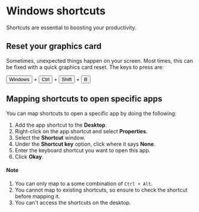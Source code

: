 # Windows shortcuts

Shortcuts are essential to boosting your productivity.

## Reset your graphics card

Sometimes, unexpected things happen on your screen. Most times, this can be fixed with a quick graphics card reset. The keys to press are:

<button>Windows</button> + <button>Ctrl</button> + <button>Shift</button> + <button>B</button>

## Mapping shortcuts to open specific apps

You can map shortcuts to open a specific app by doing the following:

1. Add the app shortcut to the **Desktop**.
2. Right-click on the app shortcut and select **Properties**.
3. Select the **Shortcut** window.
4. Under the **Shortcut key** option, click where it says **None**.
5. Enter the keyboard shortcut you want to open this app.
6. Click **Okay**.

#### Note

1. You can only map to a some combination of `Ctrl + Alt`.
2. You cannot map to existing shortcuts, so ensure to check the shortcut before mapping it.
3. You can't access the shortcuts on the desktop.